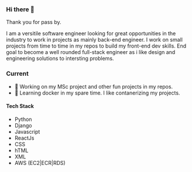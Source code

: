 ### Hi there 👋

Thank you for pass by. 

<p>I am a versitile software engineer looking for great opportunities in the industry to work in projects as mainly back-end engineer. I work on small projects from time to time in my repos to build my front-end dev skills. End goal to become a well rounded full-stack engineer as i like design and engineering solutions to intersting problems.</p>

<!--
**jacksonmoji/jacksonmoji** is a ✨ _special_ ✨ repository because its `README.md` (this file) appears on your GitHub profile.

Here are some ideas to get you started:
-->

### Current
- 🔭 Working on my MSc project and other fun projects in my repos.
- 🌱 Learning docker in my spare time. I like contanerizing my projects.

#### Tech Stack
- Python
- Django
- Javascript
- ReactJs
- CSS
- hTML
- XML
- AWS (EC2|ECR|RDS)



